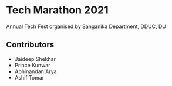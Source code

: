 # Tech Marathon 2021
Annual Tech Fest organised by Sanganika Department, DDUC, DU

## Contributors
- Jaideep Shekhar
- Prince Kunwar
- Abhinandan Arya
- Ashif Tomar
